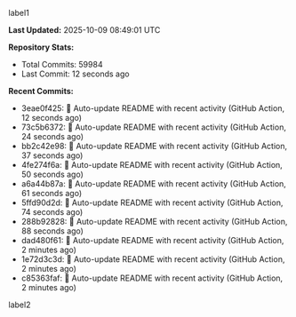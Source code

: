 
label1 
<!-- ACTIVITY_START -->
**Last Updated:** 2025-10-09 08:49:01 UTC

**Repository Stats:**
- Total Commits: 59984
- Last Commit: 12 seconds ago

**Recent Commits:**
- 3eae0f425: 🤖 Auto-update README with recent activity (GitHub Action, 12 seconds ago)
- 73c5b6372: 🤖 Auto-update README with recent activity (GitHub Action, 24 seconds ago)
- bb2c42e98: 🤖 Auto-update README with recent activity (GitHub Action, 37 seconds ago)
- 4fe274f6a: 🤖 Auto-update README with recent activity (GitHub Action, 50 seconds ago)
- a6a44b87a: 🤖 Auto-update README with recent activity (GitHub Action, 61 seconds ago)
- 5ffd90d2d: 🤖 Auto-update README with recent activity (GitHub Action, 74 seconds ago)
- 288b92828: 🤖 Auto-update README with recent activity (GitHub Action, 88 seconds ago)
- dad480f61: 🤖 Auto-update README with recent activity (GitHub Action, 2 minutes ago)
- 1e72d3c3d: 🤖 Auto-update README with recent activity (GitHub Action, 2 minutes ago)
- c85363faf: 🤖 Auto-update README with recent activity (GitHub Action, 2 minutes ago)
<!-- ACTIVITY_END -->

label2
